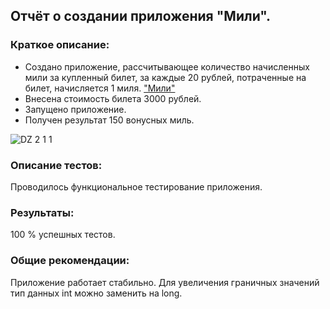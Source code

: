 ## Отчёт о создании приложения "Мили".

### Краткое описание:

- Создано приложение, рассчитывающее количество начисленных мили за купленный билет, за каждые 20 рублей, потраченные на билет, начисляется 1 миля.
  ["Мили"](https://github.com/IgorEgor1964/Java-Home-Work-2.1.1/blob/master/Main.java)
- Внесена стоимость билета 3000 рублей.
- Запущено приложение.
- Получен результат 150 вонусных миль.
 
![DZ 2 1 1](https://user-images.githubusercontent.com/77262709/110890950-b6052900-833c-11eb-9ec8-1bd681d4d2c2.png)

### Описание тестов:

Проводилось функциональное тестирование приложения.

### Результаты:

100 % успешных тестов.

### Общие рекомендации:

Приложение работает стабильно. Для увеличения граничных значений тип данных int можно заменить на long.
